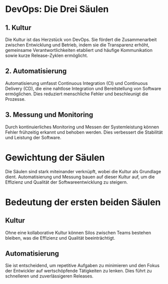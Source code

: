 # DevOps: Die Drei Säulen

## 1. Kultur
Die Kultur ist das Herzstück von DevOps. Sie fördert die Zusammenarbeit zwischen Entwicklung und Betrieb, indem sie die Transparenz erhöht, gemeinsame Verantwortlichkeiten etabliert und häufige Kommunikation sowie kurze Release-Zyklen ermöglicht.

## 2. Automatisierung
Automatisierung umfasst Continuous Integration (CI) und Continuous Delivery (CD), die eine nahtlose Integration und Bereitstellung von Software ermöglichen. Dies reduziert menschliche Fehler und beschleunigt die Prozesse.

## 3. Messung und Monitoring
Durch kontinuierliches Monitoring und Messen der Systemleistung können Fehler frühzeitig erkannt und behoben werden. Dies verbessert die Stabilität und Leistung der Software.

# Gewichtung der Säulen
Die Säulen sind stark miteinander verknüpft, wobei die Kultur als Grundlage dient. Automatisierung und Messung bauen auf dieser Kultur auf, um die Effizienz und Qualität der Softwareentwicklung zu steigern.

# Bedeutung der ersten beiden Säulen

## Kultur
Ohne eine kollaborative Kultur können Silos zwischen Teams bestehen bleiben, was die Effizienz und Qualität beeinträchtigt.

## Automatisierung
Sie ist entscheidend, um repetitive Aufgaben zu minimieren und den Fokus der Entwickler auf wertschöpfende Tätigkeiten zu lenken. Dies führt zu schnelleren und zuverlässigeren Releases.
